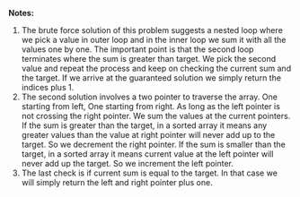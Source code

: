 **Notes:**

1. The brute force solution of this problem suggests a nested loop where we pick a value in outer loop and in the inner loop we sum it with all the values one by one. The important point is that the second loop terminates where the sum is greater than target. We pick the second value and repeat the process and keep on checking the current sum and the target. If we arrive at the guaranteed solution we simply return the indices plus 1.
2. The second solution involves a two pointer to traverse the array. One starting from left, One starting from right. As long as the left pointer is not crossing the right pointer. We sum the values at the current pointers. If the sum is greater than the target, in a sorted array it means any greater values than the value at right pointer will never add up to the target. So we decrement the right pointer. If the sum is smaller than the target, in a sorted array it means current value at the left pointer will never add up the target. So we increment the left pointer.
3. The last check is if current sum is equal to the target. In that case we will simply return the left and right pointer plus one.
